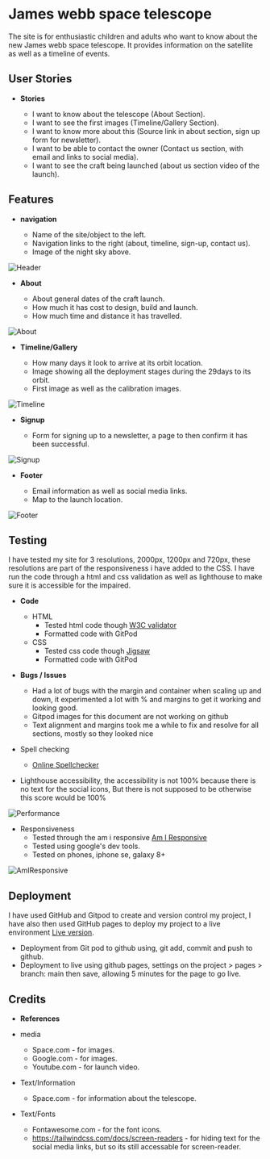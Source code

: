 # James webb space telescope

The site is for enthusiastic children and adults who want to know about the new James webb space telescope. It provides information on the satellite as well as a timeline of events.

## User Stories

- __Stories__

    - I want to know about the telescope (About Section).
    - I want to see the first images (Timeline/Gallery Section).
    - I want to know more about this (Source link in about section, sign up form for newsletter).
    - I want to be able to contact the owner (Contact us section, with email and links to social media).
    - I want to see the craft being launched (about us section video of the launch).

## Features

- __navigation__

    - Name of the site/object to the left.
    - Navigation links to the right (about, timeline, sign-up, contact us).
    - Image of the night sky above.

![Header](docs/wireframe/header-nac-section.PNG)

- __About__

    - About general dates of the craft launch.
    - How much it has cost to design, build and launch.
    - How much time and distance it has travelled.

![About](docs/wireframe/about-section.PNG)

- __Timeline/Gallery__

    - How many days it look to arrive at its orbit location.
    - Image showing all the deployment stages during the 29days to its orbit.
    - First image as well as the calibration images.

![Timeline](docs/wireframe/timeline-section.PNG)

- __Signup__

    - Form for signing up to a newsletter, a page to then confirm it has been successful.

![Signup](docs/wireframe/signup-section.PNG)

- __Footer__

    - Email information as well as social media links.
    - Map to the launch location.

![Footer](docs/wireframe/footer-section.PNG)

## Testing

I have tested my site for 3 resolutions, 2000px, 1200px and 720px, these resolutions are part of the responsiveness i have added to the CSS.
I have run the code through a html and css validation as well as lighthouse to make sure it is accessible for the impaired.

- __Code__
    - HTML
        - Tested html code though [W3C validator](https://validator.w3.org/nu/#textarea)
        - Formatted code with GitPod
    - CSS
         - Tested css code though [Jigsaw](https://jigsaw.w3.org/css-validator/validator)
         - Formatted code with GitPod

- __Bugs / Issues__

    - Had a lot of bugs with the margin and container when scaling up and down, it experimented a lot with % and margins to get it working and looking good.
    - Gitpod images for this document are not working on github
    - Text alignment and margins took me a while to fix and resolve for all sections, mostly so they looked nice

- Spell checking
    - [Online Spellchecker](https://www.online-spellcheck.com/)

- Lighthouse accessibility, the accessibility is not 100% because there is no text for the social icons, But there is not supposed to be otherwise this score would be 100%

![Performance](docs/wireframe/performance.PNG)

- Responsiveness
    - Tested through the am i responsive [Am I Responsive](https://ui.dev/amiresponsive)
    - Tested using google's dev tools.
    - Tested on phones, iphone se, galaxy 8+ 

![AmIResponsive](docs/wireframe/responsive.PNG)

## Deployment

I have used GitHub and Gitpod to create and version control my project, I have also then used GitHub pages to deploy my project to a live environment [Live version](https://seaniboy2009.github.io/Project1/).

 - Deployment from Git pod to github using, git add, commit and push to github.
 - Deployment to live using github pages, settings on the project > pages > branch: main then save, allowing 5 minutes for the page to go live.

## Credits

- __References__

- media
    - Space.com - for images.
    - Google.com - for images.
    - Youtube.com - for launch video.

- Text/Information
    - Space.com - for information about the telescope.

- Text/Fonts
    - Fontawesome.com - for the font icons.
    - https://tailwindcss.com/docs/screen-readers - for hiding text for the social media links, but so its still accessable for screen-reader.